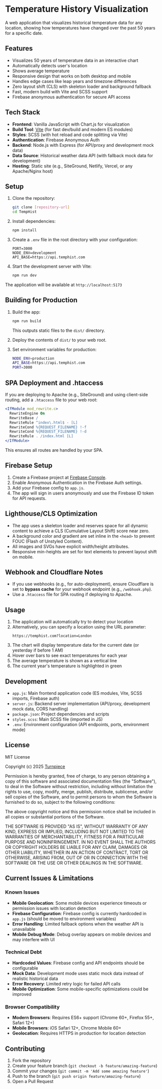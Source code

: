 # Temperature History Visualization

A web application that visualizes historical temperature data for any location, showing how temperatures have changed over the past 50 years for a specific date.

## Features

- Visualizes 50 years of temperature data in an interactive chart
- Automatically detects user's location
- Shows average temperature
- Responsive design that works on both desktop and mobile
- Handles edge cases like leap years and timezone differences
- Zero layout shift (CLS) with skeleton loader and background fallback
- Fast, modern build with Vite and SCSS support
- Firebase anonymous authentication for secure API access

## Tech Stack

- **Frontend**: Vanilla JavaScript with Chart.js for visualization
- **Build Tool**: [Vite](https://vitejs.dev/) (for fast dev/build and modern ES modules)
- **Styles**: SCSS (with hot reload and code splitting via Vite)
- **Authentication**: Firebase Anonymous Auth
- **Backend**: Node.js with Express (for API/proxy and development mock data)
- **Data Source**: Historical weather data API (with fallback mock data for development)
- **Hosting**: Static site (e.g., SiteGround, Netlify, Vercel, or any Apache/Nginx host)

## Setup

1. Clone the repository:

   ```bash
   git clone [repository-url]
   cd TempHist
   ```

2. Install dependencies:

   ```bash
   npm install
   ```

3. Create a `.env` file in the root directory with your configuration:

   ```
   PORT=3000
   NODE_ENV=development
   API_BASE=https://api.temphist.com
   ```

4. Start the development server with Vite:
   ```bash
   npm run dev
   ```

The application will be available at `http://localhost:5173`

## Building for Production

1. Build the app:

   ```bash
   npm run build
   ```

   This outputs static files to the `dist/` directory.

2. Deploy the contents of `dist/` to your web root.

3. Set environment variables for production:

   ```bash
   NODE_ENV=production
   API_BASE=https://api.temphist.com
   PORT=3000
   ```

## SPA Deployment and .htaccess

If you are deploying to Apache (e.g., SiteGround) and using client-side routing, add a `.htaccess` file to your web root:

```apache
<IfModule mod_rewrite.c>
  RewriteEngine On
  RewriteBase /
  RewriteRule ^index\.html$ - [L]
  RewriteCond %{REQUEST_FILENAME} !-f
  RewriteCond %{REQUEST_FILENAME} !-d
  RewriteRule . /index.html [L]
</IfModule>
```

This ensures all routes are handled by your SPA.

## Firebase Setup

1. Create a Firebase project at [Firebase Console](https://console.firebase.google.com/).
2. Enable Anonymous Authentication in the Firebase Auth settings.
3. Add your Firebase config to `app.js`.
4. The app will sign in users anonymously and use the Firebase ID token for API requests.

## Lighthouse/CLS Optimization

- The app uses a skeleton loader and reserves space for all dynamic content to achieve a CLS (Cumulative Layout Shift) score near zero.
- A background color and gradient are set inline in the `<head>` to prevent FOUC (Flash of Unstyled Content).
- All images and SVGs have explicit width/height attributes.
- Responsive min-heights are set for text elements to prevent layout shift on mobile.

## Webhook and Cloudflare Notes

- If you use webhooks (e.g., for auto-deployment), ensure Cloudflare is set to **bypass cache** for your webhook endpoint (e.g., `/webhook.php`).
- Use a `.htaccess` file for SPA routing if deploying to Apache.

## Usage

1. The application will automatically try to detect your location
2. Alternatively, you can specify a location using the URL parameter:
   ```
   https://temphist.com?location=London
   ```
3. The chart will display temperature data for the current date (or yesterday if before 1 AM)
4. Hover over bars to see exact temperatures for each year
5. The average temperature is shown as a vertical line
6. The current year's temperature is highlighted in green

## Development

- `app.js`: Main frontend application code (ES modules, Vite, SCSS imports, Firebase auth)
- `server.js`: Backend server implementation (API/proxy, development mock data, CORS handling)
- `package.json`: Project dependencies and scripts
- `styles.scss`: Main SCSS file (imported in JS)
- `.env`: Environment configuration (API endpoints, ports, environment mode)

## License

MIT License

Copyright (c) 2025 [Turnpiece](https://turnpiece.com)

Permission is hereby granted, free of charge, to any person obtaining a copy
of this software and associated documentation files (the "Software"), to deal
in the Software without restriction, including without limitation the rights
to use, copy, modify, merge, publish, distribute, sublicense, and/or sell
copies of the Software, and to permit persons to whom the Software is
furnished to do so, subject to the following conditions:

The above copyright notice and this permission notice shall be included in all
copies or substantial portions of the Software.

THE SOFTWARE IS PROVIDED "AS IS", WITHOUT WARRANTY OF ANY KIND, EXPRESS OR
IMPLIED, INCLUDING BUT NOT LIMITED TO THE WARRANTIES OF MERCHANTABILITY,
FITNESS FOR A PARTICULAR PURPOSE AND NONINFRINGEMENT. IN NO EVENT SHALL THE
AUTHORS OR COPYRIGHT HOLDERS BE LIABLE FOR ANY CLAIM, DAMAGES OR OTHER
LIABILITY, WHETHER IN AN ACTION OF CONTRACT, TORT OR OTHERWISE, ARISING FROM,
OUT OF OR IN CONNECTION WITH THE SOFTWARE OR THE USE OR OTHER DEALINGS IN THE
SOFTWARE.

## Current Issues & Limitations

### Known Issues

- **Mobile Geolocation**: Some mobile devices experience timeouts or permission issues with location detection
- **Firebase Configuration**: Firebase config is currently hardcoded in `app.js` (should be moved to environment variables)
- **Error Handling**: Limited fallback options when the weather API is unavailable
- **Mobile Debug Mode**: Debug overlay appears on mobile devices and may interfere with UI

### Technical Debt

- **Hardcoded Values**: Firebase config and API endpoints should be configurable
- **Mock Data**: Development mode uses static mock data instead of realistic historical data
- **Error Recovery**: Limited retry logic for failed API calls
- **Mobile Optimization**: Some mobile-specific optimizations could be improved

### Browser Compatibility

- **Modern Browsers**: Requires ES6+ support (Chrome 60+, Firefox 55+, Safari 12+)
- **Mobile Browsers**: iOS Safari 12+, Chrome Mobile 60+
- **Geolocation**: Requires HTTPS in production for location detection

## Contributing

1. Fork the repository
2. Create your feature branch (`git checkout -b feature/amazing-feature`)
3. Commit your changes (`git commit -m 'Add some amazing feature'`)
4. Push to the branch (`git push origin feature/amazing-feature`)
5. Open a Pull Request
